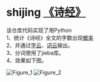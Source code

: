 # shijing [《诗经》](https://github.com/RevolutionLA/shijing/blob/main/shijing.txt)

该仓库代码实现了用Python   
  1、统计《诗经》全文的字数出现[概率](https://github.com/RevolutionLA/shijing/blob/main/shijing_tongji.py)   
  2、并通过[字云](https://github.com/RevolutionLA/shijing/blob/main/shijing_ziyun.py)、[词云](https://github.com/RevolutionLA/shijing/edit/main/shijing_ciyun.py)输出。  
  3、分词使用了jieba库。  
  4、效果如下图。

![Figure_1](https://user-images.githubusercontent.com/40736295/232507679-58f298e2-f9dd-400c-b1ab-b93570ca9abd.png)
![Figure_2](https://user-images.githubusercontent.com/40736295/232516685-9c26b18b-c390-4f53-9299-c161d66b92c8.png)

